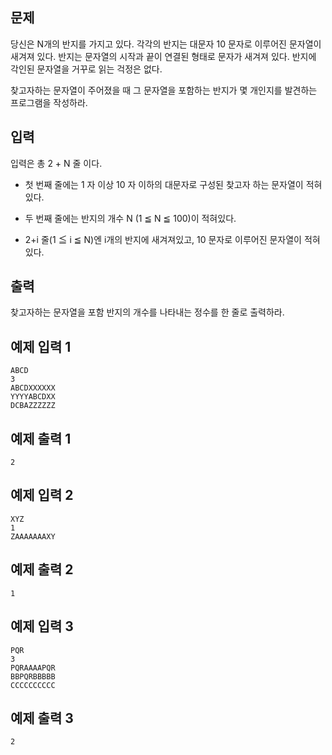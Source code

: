## 문제
당신은 N개의 반지를 가지고 있다. 각각의 반지는 대문자 10 문자로 이루어진 문자열이 새겨져 있다. 반지는 문자열의 시작과 끝이 연결된 형태로 문자가 새겨져 있다. 반지에 각인된 문자열을 거꾸로 읽는 걱정은 없다.

찾고자하는 문자열이 주어졌을 때 그 문자열을 포함하는 반지가 몇 개인지를 발견하는 프로그램을 작성하라.

## 입력
입력은 총 2 + N 줄 이다.

- 첫 번째 줄에는 1 자 이상 10 자 이하의 대문자로 구성된 찾고자 하는 문자열이 적혀있다.

- 두 번째 줄에는 반지의 개수 N (1 ≦ N ≦ 100)이 적혀있다.

- 2+i 줄(1 ≦ i ≦ N)엔 i개의 반지에 새겨져있고, 10 문자로 이루어진 문자열이 적혀있다.

## 출력
찾고자하는 문자열을 포함 반지의 개수를 나타내는 정수를 한 줄로 출력하라.

## 예제 입력 1 
```
ABCD
3
ABCDXXXXXX
YYYYABCDXX
DCBAZZZZZZ
```
## 예제 출력 1 
```
2
```
## 예제 입력 2 
```
XYZ
1
ZAAAAAAAXY
```
## 예제 출력 2 
```
1
```
## 예제 입력 3 
```
PQR
3
PQRAAAAPQR
BBPQRBBBBB
CCCCCCCCCC
```
## 예제 출력 3 
```
2
```